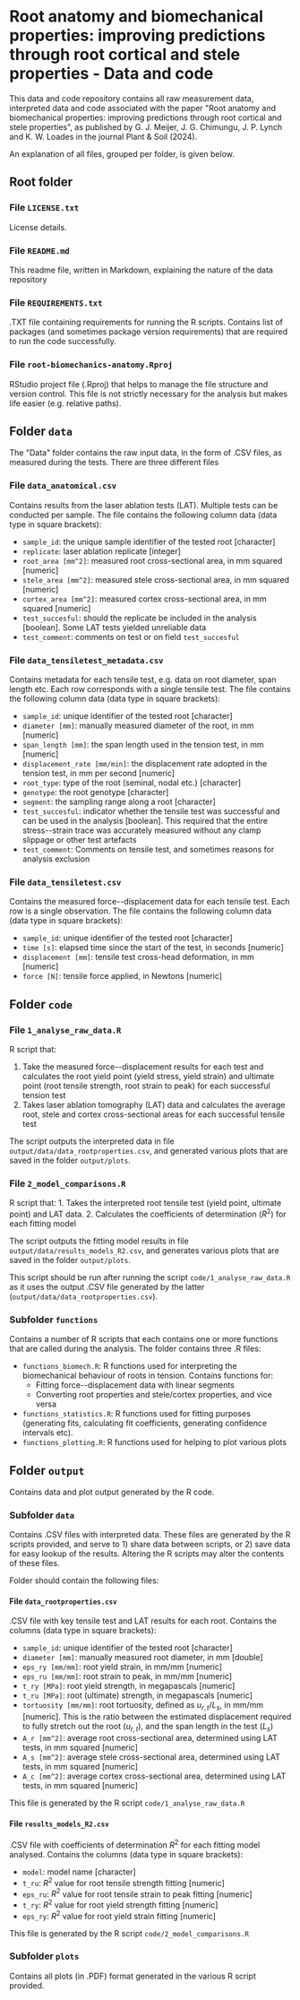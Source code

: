 # Root anatomy and biomechanical properties: improving predictions through root cortical and stele properties - Data and code

This data and code repository contains all raw measurement data, interpreted data and code associated with the paper "Root anatomy and biomechanical properties: improving predictions through root cortical and stele properties", as published by G. J. Meijer, J. G. Chimungu, J. P. Lynch and K. W. Loades in the journal Plant & Soil (2024).

An explanation of all files, grouped per folder, is given below.

## Root folder

### File `LICENSE.txt`

License details.

### File `README.md`

This readme file, written in Markdown, explaining the nature of the data repository

### File `REQUIREMENTS.txt`

.TXT file containing requirements for running the R scripts. Contains list of packages (and sometimes package version requirements) that are required to run the code successfully.

### File `root-biomechanics-anatomy.Rproj`

RStudio project file (.Rproj) that helps to manage the file structure and version control. This file is not strictly necessary for the analysis but makes life easier (e.g. relative paths).

## Folder `data`

The "Data" folder contains the raw input data, in the form of .CSV files, as measured during the tests. There are three different files

### File `data_anatomical.csv`

Contains results from the laser ablation tests (LAT). Multiple tests can be conducted per sample. The file contains the following column data (data type in square brackets):

-   `sample_id`: the unique sample identifier of the tested root [character]
-   `replicate`: laser ablation replicate [integer]
-   `root_area [mm^2]`: measured root cross-sectional area, in mm squared [numeric]
-   `stele_area [mm^2]`: measured stele cross-sectional area, in mm squared [numeric]
-   `cortex_area [mm^2]`: measured cortex cross-sectional area, in mm squared [numeric]
-   `test_succesful`: should the replicate be included in the analysis [boolean]. Some LAT tests yielded unreliable data
-   `test_comment`: comments on test or on field `test_succesful`

### File `data_tensiletest_metadata.csv`

Contains metadata for each tensile test, e.g. data on root diameter, span length etc. Each row corresponds with a single tensile test. The file contains the following column data (data type in square brackets):

-   `sample_id`: unique identifier of the tested root [character]
-   `diameter [mm]`: manually measured diameter of the root, in mm [numeric]
-   `span_length [mm]`: the span length used in the tension test, in mm [numeric]
-   `displacement_rate [mm/min]`: the displacement rate adopted in the tension test, in mm per second [numeric]
-   `root_type`: type of the root (seminal, nodal etc.) [character]
-   `genotype`: the root genotype [character]
-   `segment`: the sampling range along a root [character]
-   `test_succesful`: indicator whether the tensile test was successful and can be used in the analysis [boolean]. This required that the entire stress--strain trace was accurately measured without any clamp slippage or other test artefacts
-   `test_comment`: Comments on tensile test, and sometimes reasons for analysis exclusion

### File `data_tensiletest.csv`

Contains the measured force--displacement data for each tensile test. Each row is a single observation. The file contains the following column data (data type in square brackets):

-   `sample_id`: unique identifier of the tested root [character]
-   `time [s]`: elapsed time since the start of the test, in seconds [numeric]
-   `displacement [mm]`: tensile test cross-head deformation, in mm [numeric]
-   `force [N]`: tensile force applied, in Newtons [numeric]

## Folder `code`

### File `1_analyse_raw_data.R`

R script that:

1.  Take the measured force--displacement results for each test and calculates the root yield point (yield stress, yield strain) and ultimate point (root tensile strength, root strain to peak) for each successful tension test
2.  Takes laser ablation tomography (LAT) data and calculates the average root, stele and cortex cross-sectional areas for each successful tensile test

The script outputs the interpreted data in file `output/data/data_rootproperties.csv`, and generated various plots that are saved in the folder `output/plots`.

### File `2_model_comparisons.R`

R script that: 1. Takes the interpreted root tensile test (yield point, ultimate point) and LAT data. 2. Calculates the coefficients of determination ($R^2$) for each fitting model

The script outputs the fitting model results in file `output/data/results_models_R2.csv`, and generates various plots that are saved in the folder `output/plots`.

This script should be run after running the script `code/1_analyse_raw_data.R` as it uses the output .CSV file generated by the latter (`output/data/data_rootproperties.csv`).

### Subfolder `functions`

Contains a number of R scripts that each contains one or more functions that are called during the analysis. The folder contains three .R files:

-   `functions_biomech.R`: R functions used for interpreting the biomechanical behaviour of roots in tension. Contains functions for:
    -   Fitting force--displacement data with linear segments
    -   Converting root properties and stele/cortex properties, and vice versa
-   `functions_statistics.R`: R functions used for fitting purposes (generating fits, calculating fit coefficients, generating confidence intervals etc).
-   `functions_plotting.R`: R functions used for helping to plot various plots

## Folder `output`

Contains data and plot output generated by the R code.

### Subfolder `data`

Contains .CSV files with interpreted data. These files are generated by the R scripts provided, and serve to 1) share data between scripts, or 2) save data for easy lookup of the results. Altering the R scripts may alter the contents of these files.

Folder should contain the following files:

#### File `data_rootproperties.csv`

.CSV file with key tensile test and LAT results for each root. Contains the columns (data type in square brackets):

-   `sample_id`: unique identifier of the tested root [character]
-   `diameter [mm]`: manually measured root diameter, in mm [double]
-   `eps_ry [mm/mm]`: root yield strain, in mm/mm [numeric]
-   `eps_ru [mm/mm]`: root strain to peak, in mm/mm [numeric]
-   `t_ry [MPa]`: root yield strength, in megapascals [numeric]
-   `t_ru [MPa]`: root (ultimate) strength, in megapascals [numeric]
-   `tortuosity [mm/mm]`: root tortuosity, defined as $u_{r,t}/L_s$, in mm/mm [numeric]. This is the ratio between the estimated displacement required to fully stretch out the root ($u_{r,t}$), and the span length in the test ($L_s$)
-   `A_r [mm^2]`: average root cross-sectional area, determined using LAT tests, in mm squared [numeric]
-   `A_s [mm^2]`: average stele cross-sectional area, determined using LAT tests, in mm squared [numeric]
-   `A_c [mm^2]`: average cortex cross-sectional area, determined using LAT tests, in mm squared [numeric]

This file is generated by the R script `code/1_analyse_raw_data.R`

#### File `results_models_R2.csv`

.CSV file with coefficients of determination $R^2$ for each fitting model analysed. Contains the columns (data type in square brackets):

-   `model`: model name [character]
-   `t_ru`: $R^2$ value for root tensile strength fitting [numeric]
-   `eps_ru`: $R^2$ value for root tensile strain to peak fitting [numeric]
-   `t_ry`: $R^2$ value for root yield strength fitting [numeric]
-   `eps_ry`: $R^2$ value for root yield strain fitting [numeric]

This file is generated by the R script `code/2_model_comparisons.R`

### Subfolder `plots`

Contains all plots (in .PDF) format generated in the various R script provided.
